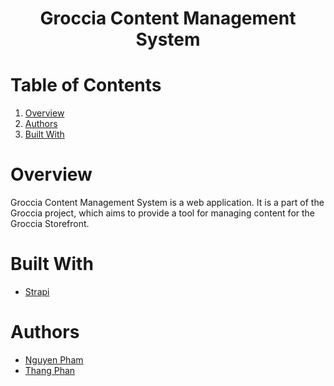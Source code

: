 <h1 align="center">
  Groccia Content Management System
</h1>

# Table of Contents

1. [Overview](#overview)
2. [Authors](#authors)
3. [Built With](#build-with)

# Overview

Groccia Content Management System is a web application. It is a part of the Groccia project, which aims to provide a tool for managing content for the Groccia Storefront.

# Built With

- [Strapi](https://strapi.io/)

# Authors

- [Nguyen Pham](https://github.com/nguyenfamj)
- [Thang Phan](https://github.com/Thangphan0102)
